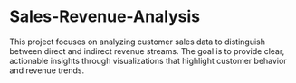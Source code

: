 # Sales-Revenue-Analysis
This project focuses on analyzing customer sales data to distinguish between direct and indirect revenue streams.  The goal is to provide clear, actionable insights through visualizations that highlight customer behavior and revenue trends.
